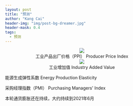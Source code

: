 ```yaml
---
layout: post
title: "预测"
author: "Kang Cai"
header-img: "img/post-bg-dreamer.jpg"
header-mask: 0.4
tags:
  - 预测
---
```


<center>
<img src="https://kangcai.github.io/img/in-post/post-prediction/PPI-202102.PNG" />
</center>
<center>工业产品出厂价格（PPI） Producer Price Index</center>

<center>
<img src="https://kangcai.github.io/img/in-post/post-prediction/IAV-202102.PNG" />
</center>
<center>工业增加值 Industry Added Value</center>

能源生成弹性系数 Energy Production Elasticity

采购经理指数（PMI） Purchasing Managers' Index 

本轮通货膨胀还在持续，大约持续到2021年6月